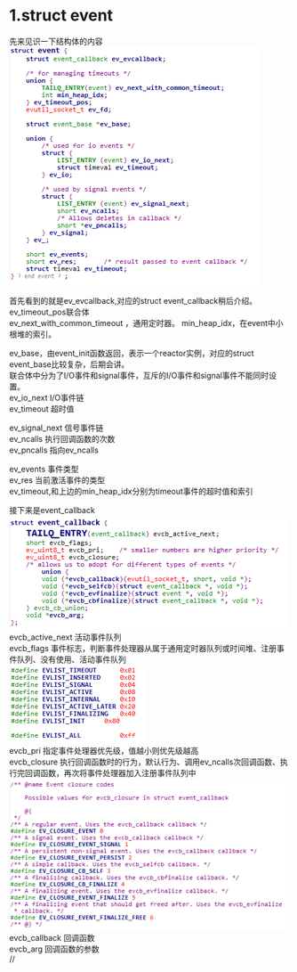 # 1.struct event

先来见识一下结构体的内容  
![](struct_event.png)  

首先看到的就是ev_evcallback,对应的struct event_callback稍后介绍。  
ev_timeout_pos联合体  
ev_next_with_common_timeout ，通用定时器。 
min_heap_idx，在event中小根堆的索引。  

ev_base，由event_init函数返回，表示一个reactor实例，对应的struct event_base比较复杂，后期会讲。  
联合体中分为了I/O事件和signal事件，互斥的I/O事件和signal事件不能同时设置。  
ev_io_next I/O事件链   
ev_timeout 超时值   

ev_signal_next 信号事件链  
ev_ncalls 执行回调函数的次数  
ev_pncalls 指向ev_ncalls

ev_events 事件类型  
ev_res 当前激活事件的类型  
ev_timeout,和上边的min_heap_idx分别为timeout事件的超时值和索引  

接下来是event_callback  
![](struct_event_callback.png)  
evcb_active_next 活动事件队列  
evcb_flags 事件标志，判断事件处理器从属于通用定时器队列或时间堆、注册事件队列、没有使用、活动事件队列  
![](ev_flag.png)  
evcb_pri 指定事件处理器优先级，值越小则优先级越高  
evcb_closure 执行回调函数时的行为，默认行为、调用ev_ncalls次回调函数、执行完回调函数，再次将事件处理器加入注册事件队列中
![](ev_closure.png)  
evcb_callback 回调函数  
evcb_arg 回调函数的参数  
//
